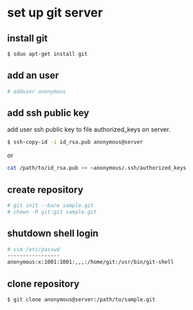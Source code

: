 set up git server
=================

install git
-----------

```sh
$ sduo apt-get install git
```

add an user
-----------

```sh
# adduser anonymous
```

add ssh public key
------------------

add user ssh public key to file authorized_keys on server.

```sh
$ ssh-copy-id -i id_rsa.pub anonymous@server
```

or 

```sh
cat /path/to/id_rsa.pub >> ~anonymous/.ssh/authorized_keys
```

create repository
-----------------

```sh
# git init --bare sample.git
# chown -R git:git sample.git
```

shutdown shell login
--------------------

```sh
# vim /etc/passwd
-----------------
anonymous:x:1001:1001:,,,:/home/git:/usr/bin/git-shell
```

clone repository
----------------

```sh
$ git clone anonymous@server:/path/to/sample.git
```
